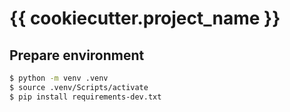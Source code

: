 # {{ cookiecutter.project_name }}

## Prepare environment

```bash
$ python -m venv .venv
$ source .venv/Scripts/activate
$ pip install requirements-dev.txt
```

